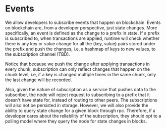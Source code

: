 # Events

We allow developers to subscribe events that happen on blockchain. Events
on blockchain are, from a developer perspective, just state changes. 
More specifically, an event is defined as the change to a prefix in state.
If a prefix is subscribed to, when transactions are applied, runtime will check
whether there is any key or value change for all the (key, value) pairs stored
under the prefix and push the changes, i.e, a hashmap of keys to new values,
 to the subscription channel (TBD).

Notice that because we push the change after applying transactions
in every chunk, subscription can only reflect changes that happen on
the chunk level, i.e, if a key is changed multiple times in the same
chunk, only the last change will be recorded. 

Also, given the nature of subscription as a service that pushes data to the subscriber,
the node will reject request
to subscribing to a prefix that it doesn't have state for, instead of routing to 
other peers. The subscriptions will also not be persisted in storage.
However, we will also provide the ability to query state change
for a given block through rpc. Therefore, if a developer cares about 
the reliability of the subscription, they should opt to a polling model
where they query the node for state changes in blocks.
